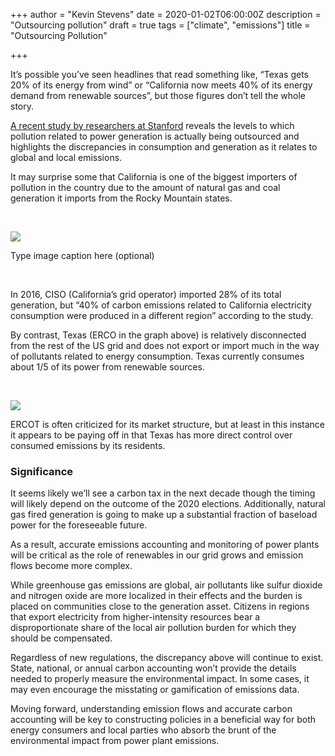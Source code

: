 +++
author = "Kevin Stevens"
date = 2020-01-02T06:00:00Z
description = "Outsourcing pollution"
draft = true
tags = ["climate", "emissions"]
title = "Outsourcing Pollution"

+++

It’s possible you’ve seen headlines that read something like, “Texas gets 20% of its energy from wind” or “California now meets 40% of its energy demand from renewable sources”, but those figures don’t tell the whole story.

[A recent study by researchers at Stanford](https://www.pnas.org/content/116/51/25497) reveals the levels to which pollution related to power generation is actually being outsourced and highlights the discrepancies in consumption and generation as it relates to global and local emissions.

It may surprise some that California is one of the biggest importers of pollution in the country due to the amount of natural gas and coal generation it imports from the Rocky Mountain states.

‍

![](https://uploads-ssl.webflow.com/5e48473b353d45d55cad8931/5e4848979ce5340d41643557_5e0e50fbdf64331f2b1a5abf_Image.png)

Type image caption here (optional)

‍

In 2016, CISO (California’s grid operator) imported 28% of its total generation, but “40% of carbon emissions related to California electricity consumption were produced in a different region” according to the study. 

By contrast, Texas (ERCO in the graph above) is relatively disconnected from the rest of the US grid and does not export or import much in the way of pollutants related to energy consumption. Texas currently consumes about 1/5 of its power from renewable sources.

‍

![](https://uploads-ssl.webflow.com/5e48473b353d45d55cad8931/5e484897a90a2c79713801ab_5e0e511677ff4413f4649311_ERCOT_AnnualEnergyInfo_Jan2019_961_456_80.jpeg)

ERCOT is often criticized for its market structure, but at least in this instance it appears to be paying off in that Texas has more direct control over consumed emissions by its residents.

### **Significance**

It seems likely we’ll see a carbon tax in the next decade though the timing will likely depend on the outcome of the 2020 elections. Additionally, natural gas fired generation is going to make up a substantial fraction of baseload power for the foreseeable future.

As a result, accurate emissions accounting and monitoring of power plants will be critical as the role of renewables in our grid grows and emission flows become more complex.

While greenhouse gas emissions are global, air pollutants like sulfur dioxide and nitrogen oxide are more localized in their effects and the burden is placed on communities close to the generation asset. Citizens in regions that export electricity from higher-intensity resources bear a disproportionate share of the local air pollution burden for which they should be compensated.

Regardless of new regulations, the discrepancy above will continue to exist. State, national, or annual carbon accounting won’t provide the details needed to properly measure the environmental impact. In some cases, it may even encourage the misstating or gamification of emissions data. 

Moving forward, understanding emission flows and accurate carbon accounting will be key to constructing policies in a beneficial way for both energy consumers and local parties who absorb the brunt of the environmental impact from power plant emissions.

‍